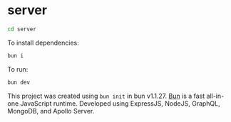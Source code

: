 # server

```bash
cd server
```

To install dependencies:

```bash
bun i
```

To run:

```bash
bun dev
```

This project was created using `bun init` in bun v1.1.27. [Bun](https://bun.sh) is a fast all-in-one JavaScript runtime.  Developed using ExpressJS, NodeJS, GraphQL, MongoDB, and Apollo Server.
